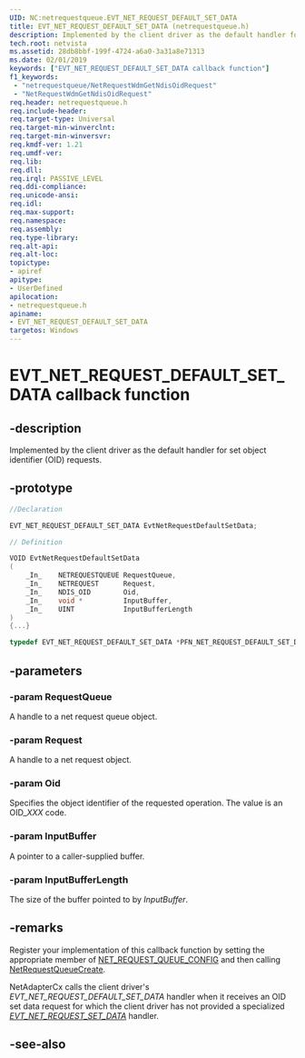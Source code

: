 ```yaml
---
UID: NC:netrequestqueue.EVT_NET_REQUEST_DEFAULT_SET_DATA
title: EVT_NET_REQUEST_DEFAULT_SET_DATA (netrequestqueue.h)
description: Implemented by the client driver as the default handler for set object identifier (OID) requests.
tech.root: netvista
ms.assetid: 28db8bbf-199f-4724-a6a0-3a31a8e71313
ms.date: 02/01/2019
keywords: ["EVT_NET_REQUEST_DEFAULT_SET_DATA callback function"]
f1_keywords:
 - "netrequestqueue/NetRequestWdmGetNdisOidRequest"
 - "NetRequestWdmGetNdisOidRequest"
req.header: netrequestqueue.h
req.include-header:
req.target-type: Universal
req.target-min-winverclnt:
req.target-min-winversvr:
req.kmdf-ver: 1.21
req.umdf-ver:
req.lib:
req.dll:
req.irql: PASSIVE_LEVEL
req.ddi-compliance:
req.unicode-ansi:
req.idl:
req.max-support:
req.namespace:
req.assembly:
req.type-library: 
req.alt-api:
req.alt-loc:
topictype: 
- apiref
apitype: 
- UserDefined
apilocation: 
- netrequestqueue.h
apiname: 
- EVT_NET_REQUEST_DEFAULT_SET_DATA
targetos: Windows
---
```


# EVT_NET_REQUEST_DEFAULT_SET_DATA callback function

## -description



Implemented by the client driver as the default handler for set object identifier (OID) requests.

## -prototype

```c++
//Declaration

EVT_NET_REQUEST_DEFAULT_SET_DATA EvtNetRequestDefaultSetData; 

// Definition

VOID EvtNetRequestDefaultSetData 
(
	_In_	NETREQUESTQUEUE	RequestQueue,
	_In_	NETREQUEST		Request,
	_In_	NDIS_OID		Oid,
	_In_	void *			InputBuffer,
	_In_	UINT			InputBufferLength
)
{...}

typedef EVT_NET_REQUEST_DEFAULT_SET_DATA *PFN_NET_REQUEST_DEFAULT_SET_DATA;
```

## -parameters

### -param RequestQueue 
A handle to a net request queue object.

### -param Request 
A handle to a net request object.

### -param Oid 
Specifies the object identifier of the requested operation. The value is an OID\_*XXX* code. 

### -param InputBuffer 
A pointer to a caller-supplied buffer.

### -param InputBufferLength 
The size of the buffer pointed to by *InputBuffer*.

## -remarks
Register your implementation of this callback function by setting the appropriate member of [NET_REQUEST_QUEUE_CONFIG](ns-netrequestqueue-_net_request_queue_config.md) and then calling [NetRequestQueueCreate](nf-netrequestqueue-netrequestqueuecreate.md).

NetAdapterCx calls the client driver's *EVT_NET_REQUEST_DEFAULT_SET_DATA* handler when it receives an OID set data request for which the client driver has not provided a specialized *[EVT_NET_REQUEST_SET_DATA](nc-netrequestqueue-evt_net_request_set_data.md)* handler.



## -see-also
